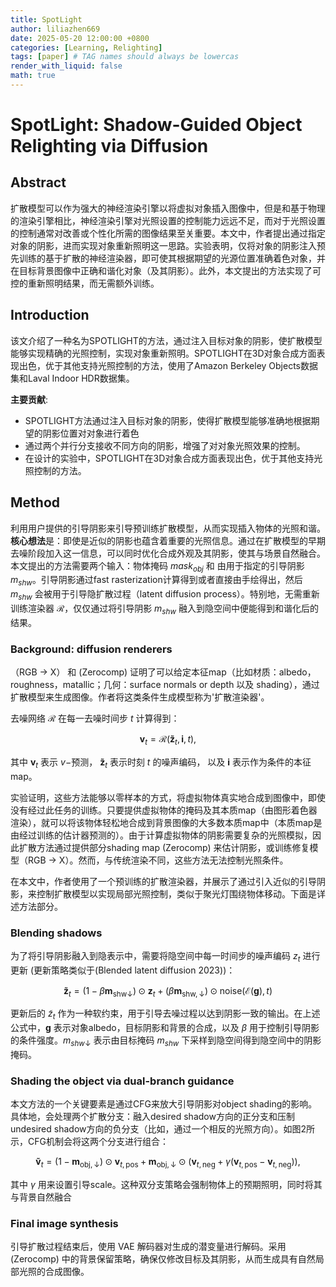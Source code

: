 ```yaml
---
title: SpotLight
author: liliazhen669
date: 2025-05-20 12:00:00 +0800
categories: [Learning, Relighting]
tags: [paper] # TAG names should always be lowercas
render_with_liquid: false
math: true
---
```


# SpotLight: Shadow-Guided Object Relighting via Diffusion


## Abstract

扩散模型可以作为强大的神经渲染引擎以将虚拟对象插入图像中，但是和基于物理的渲染引擎相比，神经渲染引擎对光照设置的控制能力远远不足，而对于光照设置的控制通常对改善或个性化所需的图像结果至关重要。本文中，作者提出通过指定对象的阴影，进而实现对象重新照明这一思路。实验表明，仅将对象的阴影注入预先训练的基于扩散的神经渲染器，即可使其根据期望的光源位置准确着色对象，并在目标背景图像中正确和谐化对象（及其阴影）。此外，本文提出的方法实现了可控的重新照明结果，而无需额外训练。

## Introduction

该文介绍了一种名为SPOTLIGHT的方法，通过注入目标对象的阴影，使扩散模型能够实现精确的光照控制，实现对象重新照明。SPOTLIGHT在3D对象合成方面表现出色，优于其他支持光照控制的方法，使用了Amazon Berkeley Objects数据集和Laval Indoor HDR数据集。
 
**主要贡献**:
- SPOTLIGHT方法通过注入目标对象的阴影，使得扩散模型能够准确地根据期望的阴影位置对对象进行着色
- 通过两个并行分支接收不同方向的阴影，增强了对对象光照效果的控制。
- 在设计的实验中，SPOTLIGHT在3D对象合成方面表现出色，优于其他支持光照控制的方法。

## Method

利用用户提供的引导阴影来引导预训练扩散模型，从而实现插入物体的光照和谐。**核心想法**是：即使是近似的阴影也蕴含着重要的光照信息。通过在扩散模型的早期去噪阶段加入这一信息，可以同时优化合成外观及其阴影，使其与场景自然融合。本文提出的方法需要两个输入：物体掩码 $mask_{obj}$  和 由用于指定的引导阴影 $m_{shw}$。引导阴影通过fast rasterization计算得到或者直接由手绘得出，然后 $m_{shw}$ 会被用于引导隐扩散过程（latent diffusion process）。特别地，无需重新训练渲染器 $\mathcal{R}$，仅仅通过将引导阴影 $m_{shw}$ 融入到隐空间中便能得到和谐化后的结果。

### Background: diffusion renderers

（RGB -> X） 和 (Zerocomp) 证明了可以给定本征map（比如材质：albedo，roughness，matallic；几何：surface normals or depth 以及 shading），通过扩散模型来生成图像。作者将这类条件生成模型称为'扩散渲染器'。

去噪网络 $\mathcal{R}$ 在每一去噪时间步 $t$ 计算得到：

$$
\begin{equation}
\mathbf{v}_t=\mathcal{R}(\mathbf{\tilde{z}}_t,\mathbf{i},t),
\end{equation}
$$

其中 $\mathbf{v}_t$ 表示 $v-$预测， $\mathbf{\tilde{z}}_t$ 表示时刻 $t$ 的噪声编码， 以及 $\mathbf{i}$ 表示作为条件的本征map。

实验证明，这些方法能够以零样本的方式，将虚拟物体真实地合成到图像中，即使没有经过此任务的训练。只要提供虚拟物体的掩码及其本质map（由图形着色器渲染），就可以将该物体轻松地合成到背景图像的大多数本质map中（本质map是由经过训练的估计器预测的）。由于计算虚拟物体的阴影需要复杂的光照模拟，因此扩散方法通过提供部分shading map (Zerocomp) 来估计阴影，或训练修复模型（RGB -> X）。然而，与传统渲染不同，这些方法无法控制光照条件。

在本文中，作者使用了一个预训练的扩散渲染器，并展示了通过引入近似的引导阴影，来控制扩散模型以实现局部光照控制，类似于聚光灯围绕物体移动。下面是详述方法部分。

### Blending shadows

为了将引导阴影融入到隐表示中，需要将隐空间中每一时间步的噪声编码 $z_{t}$ 进行更新 (更新策略类似于(Blended latent diffusion 2023))：

$$
\begin{equation}
\mathbf{\tilde{z}}_t=(1-\beta\mathbf{m}_{\mathrm{shw} \downarrow})\odot\mathbf{z}_t+(\beta\mathbf{m}_{\mathrm{shw},\downarrow})\odot\mathrm{noise}(\mathcal{E}(\mathbf{g}),t)
\end{equation}
$$

更新后的 $\tilde{z}_{t}$ 作为一种软约束，用于引导去噪过程以达到阴影一致的输出。在上述公式中，$\mathbf{g}$ 表示对象albedo，目标阴影和背景的合成，以及 $\beta$ 用于控制引导阴影的条件强度。$m_{shw \downarrow}$ 表示由目标掩码 $m_{shw}$ 下采样到隐空间得到隐空间中的阴影掩码。

### Shading the object via dual-branch guidance

本文方法的一个关键要素是通过CFG来放大引导阴影对object shading的影响。具体地，会处理两个扩散分支：融入desired shadow方向的正分支和压制undesired shadow方向的负分支（比如，通过一个相反的光照方向）。如图2所示，CFG机制会将这两个分支进行组合：

$$
\begin{equation}
\mathbf{\tilde{v}}_t=(1-\mathbf{m}_{\mathrm{obj},\downarrow})\odot\mathbf{v}_{t,\mathrm{pos}} +\mathbf{m}_{\mathrm{obj},\downarrow}\odot\left(\mathbf{v}_{t,\mathrm{neg}}+\gamma\left(\mathbf{v}_{t,\mathrm{pos}}-\mathbf{v}_{t,\mathrm{neg}}\right)\right),
\end{equation}
$$

其中 $\gamma$ 用来设置引导scale。这种双分支策略会强制物体上的预期照明，同时将其与背景自然融合

###  Final image synthesis

引导扩散过程结束后，使用 VAE 解码器对生成的潜变量进行解码。采用 (Zerocomp) 中的背景保留策略，确保仅修改目标及其阴影，从而生成具有自然局部光照的合成图像。
